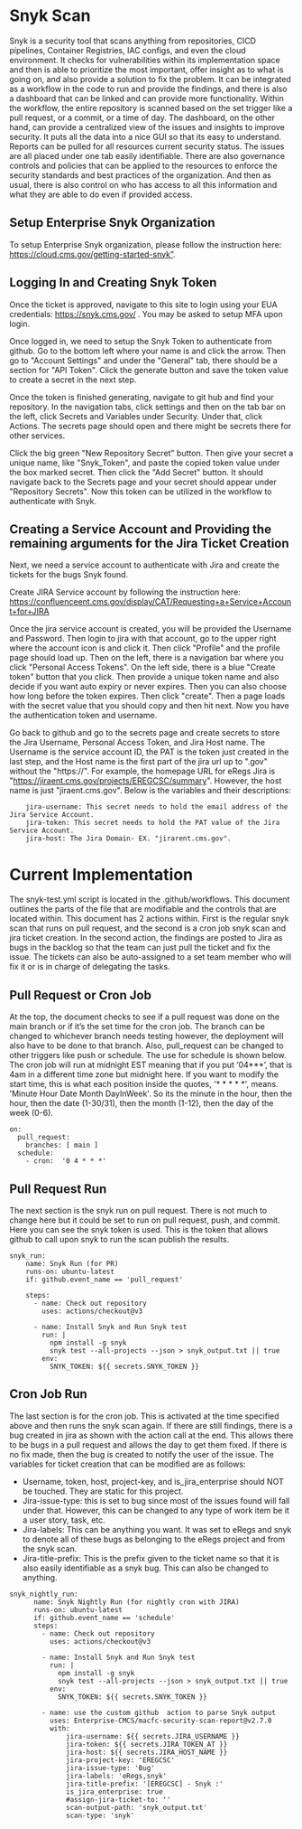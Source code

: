 # Snyk Scan

Snyk is a security tool that scans anything from repositories, CICD pipelines, Container Registries, IAC configs, and even the cloud environment. It checks for vulnerabilities within its implementation space and then is able to prioritize the most important, offer insight as to what is going on, and also provide a solution to fix the problem. It can be integrated as a workflow in the code to run and provide the findings, and there is also a dashboard that can be linked and can provide more functionality. Within the workflow, the entire repository is scanned based on the set trigger like a pull request, or a commit, or a time of day. The dashboard, on the other hand, can provide a centralized view of the issues and insights to improve security. It puts all the data into a nice GUI so that its easy to understand. Reports can be pulled for all resources current security status. The issues are all placed under one tab easily identifiable. There are also governance controls and policies that can be applied to the resources to enforce the security standards and best practices of the organization. And then as usual, there is also control on who has access to all this information and what they are able to do even if provided access.

## Setup Enterprise Snyk Organization

To setup Enterprise Snyk organization, please follow the instruction here: https://cloud.cms.gov/getting-started-snyk”.

## Logging In and Creating Snyk Token

Once the ticket is approved, navigate to this site to login using your EUA credentials: https://snyk.cms.gov/ . You may be asked to setup MFA upon login.

Once logged in, we need to setup the Snyk Token to authenticate from github. Go to the bottom left where your name is and click the arrow. Then go to "Account Settings" and under the "General" tab, there should be a section for "API Token". Click the generate button and save the token value to create a secret in the next step. 

Once the token is finished generating, navigate to git hub and find your repository. In the navigation tabs, click settings and then on the tab bar on the left, click Secrets and Variables under Security. Under that, click Actions. The secrets page should open and there might be secrets there for other services.

Click the big green "New Repository Secret" button. Then give your secret a unique name, like "Snyk_Token", and paste the copied token value under the box marked secret. Then click the "Add Secret" button. It should navigate back to the Secrets page and your secret should appear under "Repository Secrets". Now this token can be utilized in the workflow to authenticate with Snyk.

## Creating a Service Account and Providing the remaining arguments for the Jira Ticket Creation

Next, we need a service account to authenticate with Jira and create the tickets for the bugs Snyk found. 

Create JIRA Service account by following the instruction here: https://confluenceent.cms.gov/display/CAT/Requesting+a+Service+Account+for+JIRA

Once the jira service account is created, you will be provided the Username and Password. Then login to jira with that account, go to the upper right where the account icon is and click it. Then click "Profile" and the profile page should load up. Then on the left, there is a navigation bar where you click "Personal Access Tokens". On the left side, there is a blue "Create token" button that you click. Then provide a unique token name and also decide if you want auto expiry or never expires. Then you can also choose how long before the token expires. Then click "create". Then a page loads with the secret value that you should copy and then hit next. Now you have the authentication token and username.

Go back to github and go to the secrets page and create secrets to store the Jira Username, Personal Access Token, and Jira Host name. The Username is the service account ID, the PAT is the token just created in the last step, and the Host name is the first part of the jira url up to ".gov" without the "https://". For example, the homepage URL for eRegs Jira is "https://jiraent.cms.gov/projects/EREGCSC/summary". However, the host name is just "jiraent.cms.gov". Below is the variables and their descriptions:

```
    jira-username: This secret needs to hold the email address of the Jira Service Account.
    jira-token: This secret needs to hold the PAT value of the Jira Service Account.
    jira-host: The Jira Domain- EX. "jirarent.cms.gov".
```

# Current Implementation

The snyk-test.yml script is located in the .github/workflows. This document outlines the parts of the file that are modifiable and the controls that are located within. This document has 2 actions within. First is the regular snyk scan that runs on pull request, and the second is a cron job snyk scan and jira ticket creation. In the second action, the findings are posted to Jira as bugs in the backlog so that the team can just pull the ticket and fix the issue. The tickets can also be auto-assigned to a set team member who will fix it or is in charge of delegating the tasks.

## Pull Request or Cron Job

At the top, the document checks to see if a pull request was done on the main branch or if it’s the set time for the cron job. The branch can be changed to whichever branch needs testing however, the deployment will also have to be done to that branch. Also, pull_request can be changed to other triggers like push or schedule. The use for schedule is shown below. The cron job will run at midnight EST meaning that if you put ‘04***’, that is 4am in a different time zone but midnight here. If you want to modify the start time, this is what each position inside the quotes, '* * * * *', means. 'Minute Hour Date Month DayInWeek'. So its the minute in the hour, then the hour, then the date (1-30/31), then the month (1-12), then the day of the week (0-6). 

```
on:
  pull_request:
    branches: [ main ]
  schedule:
    - cron:  '0 4 * * *'
```

## Pull Request Run

The next section is the snyk run on pull request. There is not much to change here but it could be set to run on pull request, push, and commit. Here you can see the snyk token is used. This is the token that allows github to call upon snyk to run the scan publish the results.

```
snyk_run:
    name: Snyk Run (for PR)
    runs-on: ubuntu-latest
    if: github.event_name == 'pull_request'
    
    steps:
      - name: Check out repository
        uses: actions/checkout@v3
      
      - name: Install Snyk and Run Snyk test
        run: |
          npm install -g snyk
          snyk test --all-projects --json > snyk_output.txt || true
        env:
          SNYK_TOKEN: ${{ secrets.SNYK_TOKEN }}
```

## Cron Job Run

The last section is for the cron job. This is activated at the time specified above and then runs the snyk scan again. If there are still findings, there is a bug created in jira as shown with the action call at the end. This allows there to be bugs in a pull request and allows the day to get them fixed. If there is no fix made, then the bug is created to notify the user of the issue. 
The variables for ticket creation that can be modified are as follows: 
-	Username, token, host, project-key, and is_jira_enterprise should NOT be touched. They are static for this project.
-	Jira-issue-type: this is set to bug since most of the issues found will fall under that. However, this can be changed to any type of work item be it a user story, task, etc.
-	Jira-labels: This can be anything you want. It was set to eRegs and snyk to denote all of these bugs as  belonging to the eRegs project and from the snyk scan.
-	Jira-title-prefix: This is the prefix given to the ticket name so that it is also easily identifiable as a snyk bug. This can also be changed to anything.


```
snyk_nightly_run:  
      name: Snyk Nightly Run (for nightly cron with JIRA)
      runs-on: ubuntu-latest
      if: github.event_name == 'schedule'
      steps:
        - name: Check out repository
          uses: actions/checkout@v3
  
        - name: Install Snyk and Run Snyk test
          run: |
            npm install -g snyk
            snyk test --all-projects --json > snyk_output.txt || true
          env:
            SNYK_TOKEN: ${{ secrets.SNYK_TOKEN }}
          
        - name: use the custom github  action to parse Snyk output
          uses: Enterprise-CMCS/macfc-security-scan-report@v2.7.0
          with:
              jira-username: ${{ secrets.JIRA_USERNAME }}
              jira-token: ${{ secrets.JIRA_TOKEN_AT }}
              jira-host: ${{ secrets.JIRA_HOST_NAME }}
              jira-project-key: 'EREGCSC'
              jira-issue-type: 'Bug'
              jira-labels: 'eRegs,snyk'
              jira-title-prefix: '[EREGCSC] - Snyk :'
              is_jira_enterprise: true
              #assign-jira-ticket-to: ''
              scan-output-path: 'snyk_output.txt'
              scan-type: 'snyk'
```

